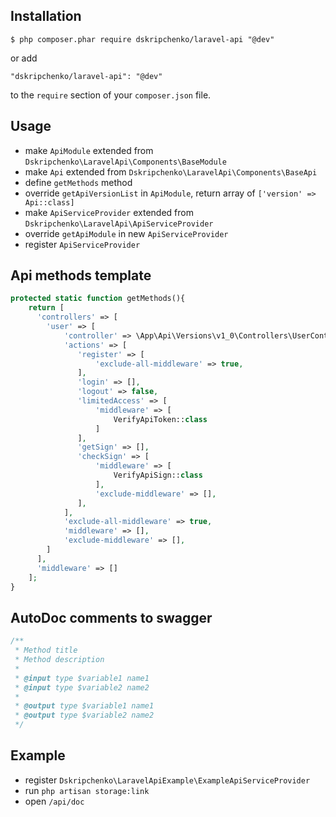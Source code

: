 ## Installation

```
$ php composer.phar require dskripchenko/laravel-api "@dev"
```

or add

```
"dskripchenko/laravel-api": "@dev"
```

to the ```require``` section of your `composer.json` file.


## Usage

* make `ApiModule` extended from `Dskripchenko\LaravelApi\Components\BaseModule`
* make `Api` extended from `Dskripchenko\LaravelApi\Components\BaseApi`
* define `getMethods` method 
* override `getApiVersionList` in `ApiModule`, return array of `['version' => Api::class]`
* make `ApiServiceProvider` extended from `Dskripchenko\LaravelApi\ApiServiceProvider`
* override `getApiModule` in new `ApiServiceProvider`
* register `ApiServiceProvider`


## Api methods template
```php
protected static function getMethods(){
    return [
      'controllers' => [
        'user' => [
            'controller' => \App\Api\Versions\v1_0\Controllers\UserController::class,
            'actions' => [
               'register' => [
                   'exclude-all-middleware' => true,
               ],
               'login' => [],
               'logout' => false,
               'limitedAccess' => [
                   'middleware' => [
                       VerifyApiToken::class
                   ]
               ],
               'getSign' => [],
               'checkSign' => [
                   'middleware' => [
                       VerifyApiSign::class
                   ],
                   'exclude-middleware' => [],
               ],
            ],
            'exclude-all-middleware' => true,
            'middleware' => [],
            'exclude-middleware' => [],
        ]
      ],
      'middleware' => []
    ];
}

```

## AutoDoc comments to swagger
```php
/**
 * Method title
 * Method description
 *
 * @input type $variable1 name1
 * @input type $variable2 name2
 *
 * @output type $variable1 name1
 * @output type $variable2 name2
 */
```



## Example

* register `Dskripchenko\LaravelApiExample\ExampleApiServiceProvider`
* run `php artisan storage:link`
* open `/api/doc`